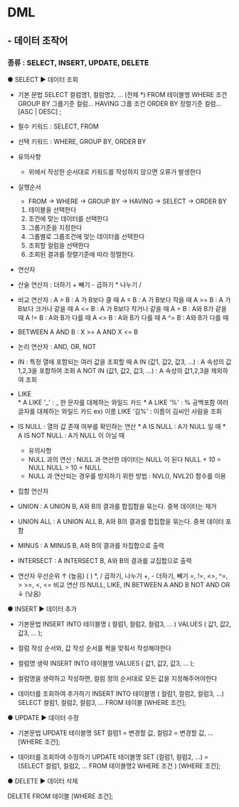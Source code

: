 # DML
## - 데이터 조작어
### 종류 : SELECT, INSERT, UPDATE, DELETE

● SELECT
▶ 데이터 조회

- 기본 문법
SELECT 컬럼명1, 컬럼명2, ... (전체 *)
FROM 테이블명
WHERE 조건
GROUP BY 그룹기준 컬럼... HAVING 그룹 조건
ORDER BY 정렬기준 컬럼... [ASC | DESC]
;

* 필수 키워드 : SELECT, FROM
* 선택 키워드 : WHERE, GROUP BY, ORDER BY
* 유의사항
  - 위에서 작성한 순서대로 키워드를 작성하지 않으면 오류가 발생한다

* 실행순서
  - FROM → WHERE → GROUP BY → HAVING → SELECT → ORDER BY
  1. 테이블을 선택한다
  2. 조건에 맞는 데이터를 선택한다
  3. 그룹기준을 지정한다
  4. 그룹별로 그룹조건에 맞는 데이터를 선택한다
  5. 조회할 컬럼을 선택한다
  6. 조회된 결과를 정렬기준에 따라 정렬한다.


* 연산자
- 산술 연산자       : 더하기 +  빼기 -  곱하기 *  나누기 /
- 비교 연산자       : 
                    A > B       : A 가 B보다 클 때
                    A < B       : A 가 B보다 작을 때
                    A >= B      : A 가 B보다 크거나 같을 때
                    A <= B      : A 가 B보다 작거나 같을 때
                    A = B       : A와 B가 같을 때
                    A != B      : A와 B가 다를 때
                    A <> B      : A와 B가 다를 때
                    A ^= B      : A와 B가 다를 때

- BETWEEN A AND B   :  X >= A AND X <= B  
- 논리 연산자        : AND, OR, NOT
- IN                : 특정 열에 포함되는 여러 값을 조회할 때
                    A IN (값1, 값2, 값3, ...)     :  A 속성의 값1,2,3을 포함하여 조회
                    A NOT IN (값1, 값2, 값3, ...) :  A 속성의 값1,2,3을 제외하여 조회
- LIKE              
                    * A LIKE '_'    : _ 한 문자를 대체하는 와일드 카드
                    * A LIKE '%'    : % 공백포함 여러글자를 대체하는 와일드 카드
                    ex) 이름 LIKE '김%'   : 이름이 김씨인 사람을 조회


- IS NULL           : 열의 값 존재 여부를 확인하는 연산
                    * A IS NULL         : A가 NULL 일 때
                    * A IS NOT NULL     : A가 NULL 이 아닐 때
   * 유의사항
    - NULL 과의 연산    : NULL 과 연산한 데이터는 NULL 이 된다
    NULL + 10 = NULL
    NULL > 10 = NULL
    - NULL 과 연산되는 경우를 방지하기 위한 방법
    : NVL(), NVL2() 함수를 이용


- 집합 연산자
 * UNION        : A UNION B, A와 B의 결과를 합집합을 묶는다. 중복 데이터는 제거
 * UNION ALL    : A UNION ALL B, A와 B의 결과를 합집합을 묶는다. 중복 데이터 포함
 * MINUS        : A MINUS B, A와 B의 결과를 차집합으로 출력
 * INTERSECT    : A INTERSECT B, A와 B의 결과를 교집합으로 출력


* 연산자 우선순위
↑ (높음)
    ( )
    *, /                            곱하기, 나누기
    +, -                            더하기, 빼기
    =, !=, <>, ^=, > >=, <, <=      비교 연산
    IS NULL, LIKE, IN
    BETWEEN A AND B
    NOT
    AND
    OR
↓ (낮음)


● INSERT
▶ 데이터 추가

- 기본문법
INSERT INTO 테이블명 ( 컬럼1, 컬럼2, 컬럼3, ... )
VALUES ( 값1, 값2, 값3, ... );
* 컬럼 작성 순서와, 값 작성 순서를 짝을 맞춰서 작성해야한다

- 컬럼명 생략
INSERT INTO 테이블명
VALUES ( 값1, 값2, 값3, ... );
* 컬럼명을 생략하고 작성하면, 컬럼 정의 순서대로 모든 값을 지정해주어야한다

- 데이터를 조회하여 추가하기
INSERT INTO 테이블명 ( 컬럼1, 컬럼2, 컬럼3, ...)
SELECT 컬럼1, 컬럼2, 컬럼3, ...
FROM 테이블
[WHERE 조건];


● UPDATE
▶ 데이터 수정

- 기본문법
UPDATE 테이블명
   SET 컬럼1 = 변경할 값,
       컬럼2 = 변경할 값,
       ...
[WHERE 조건];

- 데이터를 조회하여 수정하기
UPDATE 테이블명
   SET (컬럼1, 컬럼2, ...) = (SELECT 컬럼1, 컬럼2, ...
                            FROM 테이블명2
                            WHERE 조건
                            )
[WHERE 조건];


● DELETE
▶ 데이터 삭제

DELETE FROM 테이블
[WHERE 조건];





